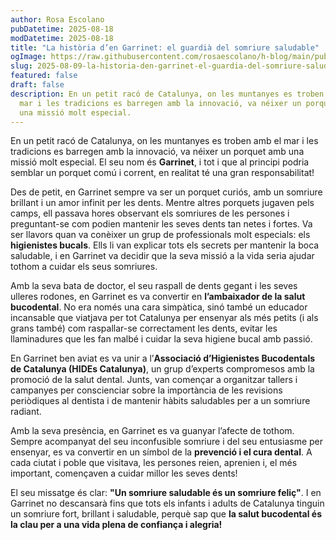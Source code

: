 ```yaml
---
author: Rosa Escolano
pubDatetime: 2025-08-18
modDatetime: 2025-08-18
title: "La història d’en Garrinet: el guardià del somriure saludable"
ogImage: https://raw.githubusercontent.com/rosaescolano/h-blog/main/public/assets/garrinet.webp
slug: 2025-08-09-la-historia-den-garrinet-el-guardia-del-somriure-saludable
featured: false
draft: false
description: En un petit racó de Catalunya, on les muntanyes es troben amb el
  mar i les tradicions es barregen amb la innovació, va néixer un porquet amb
  una missió molt especial.
---
```

En un petit racó de Catalunya, on les muntanyes es troben amb el mar i les tradicions es barregen amb la innovació, va néixer un porquet amb una missió molt especial. El seu nom és **Garrinet**, i tot i que al principi podria semblar un porquet comú i corrent, en realitat té una gran responsabilitat!

Des de petit, en Garrinet sempre va ser un porquet curiós, amb un somriure brillant i un amor infinit per les dents. Mentre altres porquets jugaven pels camps, ell passava hores observant els somriures de les persones i preguntant-se com podien mantenir les seves dents tan netes i fortes. Va ser llavors quan va conèixer un grup de professionals molt especials: els **higienistes bucals**. Ells li van explicar tots els secrets per mantenir la boca saludable, i en Garrinet va decidir que la seva missió a la vida seria ajudar tothom a cuidar els seus somriures.

Amb la seva bata de doctor, el seu raspall de dents gegant i les seves ulleres rodones, en Garrinet es va convertir en **l’ambaixador de la salut bucodental**. No era només una cara simpàtica, sinó també un educador incansable que viatjava per tot Catalunya per ensenyar als més petits (i als grans també) com raspallar-se correctament les dents, evitar les llaminadures que les fan malbé i cuidar la seva higiene bucal amb passió.

En Garrinet ben aviat es va unir a l’**Associació d’Higienistes Bucodentals de Catalunya (HIDEs Catalunya)**, un grup d’experts compromesos amb la promoció de la salut dental. Junts, van començar a organitzar tallers i campanyes per conscienciar sobre la importància de les revisions periòdiques al dentista i de mantenir hàbits saludables per a un somriure radiant.

Amb la seva presència, en Garrinet es va guanyar l’afecte de tothom. Sempre acompanyat del seu inconfusible somriure i del seu entusiasme per ensenyar, es va convertir en un símbol de la **prevenció i el cura dental**. A cada ciutat i poble que visitava, les persones reien, aprenien i, el més important, començaven a cuidar millor les seves dents!

El seu missatge és clar: **"Un somriure saludable és un somriure feliç"**. I en Garrinet no descansarà fins que tots els infants i adults de Catalunya tinguin un somriure fort, brillant i saludable, perquè sap que **la salut bucodental és la clau per a una vida plena de confiança i alegria!**